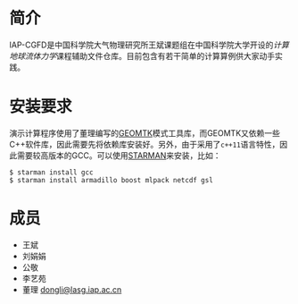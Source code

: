 简介
==

IAP-CGFD是中国科学院大气物理研究所王斌课题组在中国科学院大学开设的*计算地球流体力学*课程辅助文件仓库。目前包含有若干简单的计算算例供大家动手实践。

安装要求
====

演示计算程序使用了董理编写的[GEOMTK](https://github.com/dongli/geomtk)模式工具库，而GEOMTK又依赖一些C++软件库，因此需要先将依赖库安装好。另外，由于采用了`c++11`语言特性，因此需要较高版本的GCC。可以使用[STARMAN](https://github.com/dongli/starman)来安装，比如：
```
$ starman install gcc
$ starman install armadillo boost mlpack netcdf gsl
```

成员
==

- 王斌
- 刘娟娟
- 公敬
- 李艺苑
- 董理 <dongli@lasg.iap.ac.cn>
